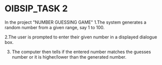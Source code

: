 # OIBSIP_TASK 2

In the project "NUMBER GUESSING GAME"
1.The system generates a random number from a given range, say 1 to 100.

2.The user is prompted to enter their given number in a displayed dialogue box.

3. The computer then tells if the entered number matches the guesses number or it is higher/lower than the generated number.
